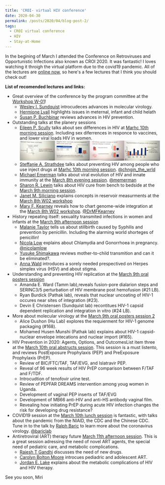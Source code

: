 ```yaml
---
title: 'CROI- virtual HIV conference'
date: 2020-04-30
permalink: /posts/2020/04/blog-post-2/
tags:
  - CROI virtual conference
  - HIV
  - Stay-at-Home
---
```


In the begining of March I attended the Conference on Retroviruses and Opportunistic Infections also known as CROI 2020. It was fantastic! I loves watching it throigh the virtual platform due to the covid19 pandemic. All of the lectures are [online now](https://www.croiconference.org/croi-2020/), so here's a few lectures that I think you should check out! 

**List of recomended lectures and links:**

  *  Great overview of the conference by the program committee at the [Workshop W-01](https://croilive.capitalreach.com/arc/ballBD1a1/o1)!
      * [Wesley I. Sundquist](https://medicine.utah.edu/biochemistry/labs/sundquist-lab/) introcudeces advances in molecular virology. 
      * [Hermione Lyall](https://www.imperial.nhs.uk/consultant-directory/hermione-lyall) highlights issues in meternal, infant and child helath
      * [Susan P. Buchbinar](https://cfar.ucsf.edu/people/susan-buchbinder) reviews advances in HIV prevention. 
  * Outstanding talks at the planery sessions
      * [Eileen P. Scully](https://www.hopkinsmedicine.org/profiles/results/directory/profile/10003614/eileen-scully) talks about sex differences in HIV at [Marhc 10th morning session](https://croilive.capitalreach.com/arc/audD3a/o1). Including sex diferrences in responce to vaccines, and lower viral loads HIV in women. ![](/images/croi-scully.png)
      * [Steffanie A. Strathdee](https://profiles.ucsd.edu/steffanie.strathdee) talks about preventing HIV among people who use inject drugs at [Marhc 10th morning session](https://croilive.capitalreach.com/arc/audD3a/o1). [@chngin_the_wrld](https://twitter.com/chngin_the_wrld)
      * [Michael Emerman](https://research.fhcrc.org/emerman/en.html) talks about viral evolution of HIV and innate immunity at the [March 8th evening session](https://croilive.capitalreach.com/arc/audD1a/o1). [@memerman](https://twitter.com/memerman)
      * [Sharon R. Lewin](https://www.doherty.edu.au/people/professor-sharon-lewin) talks about HIV cure from bench to bedside at the [March 9th morning session](https://croilive.capitalreach.com/arc/audD2a/o1).
      * [Janet M. Siliciano](https://www.hopkinsmedicine.org/profiles/results/directory/profile/6001249/janet-siliciano) explains concepts in reservoir measurments at the [March 8th W02 workshop](https://croilive.capitalreach.com/arc/rm304D1a/o1)
      * [Mary F. Kearney](https://ccr.cancer.gov/HIV-DRP-Host-Virus-Interaction-Branch/mary-kearney) reveals how to chart genome-wide integration at the [March 8th W02 workshop](https://croilive.capitalreach.com/arc/rm304D1a/o1). [@DrMFKearney](https://twitter.com/drmfkearney)
  * History repeating itself: sexuality transmited infections in women and infants at the [March 9th afternoon session](https://croilive.capitalreach.com/arc/ballAD2b/o1)
      * [Malanie Taylor](https://www.who.int/reproductivehealth/about_us/staff/Taylor-Biography/en/) tells us about stillbirth caused by Syphilis and prevention by penicillin. Including the alarming world shorteges of penicillin!
      * [Nicola Low](https://www.ispm.unibe.ch/about_us/staff/low_nicola/index_eng.html) explains about Chlamydia and Gonorrhoea in pregnancy. [@nicolamlow](https://twitter.com/nicolamlow)
      * [Yusuke Shimakawa](https://research.pasteur.fr/en/member/yusuke-shimakawa/) reviews mother-to-child transmition and can it be eliminated?.
      * [Anna Wald](https://epi.washington.edu/faculty/wald-anna) introduces a sorely needed prespectived on Herpes simplex virus (HSV) and about stigma. 
 * Understanding and preventing HIV replication at the [March 9th oral posters session](https://croilive.capitalreach.com/arc/rm312D2a/o1)
      * Amanda E. Ward (Tamm lab),reveals fusion-pore dialarion steps and  SERINC3/5 perturbation of HIV membrane post hemofusion (#21 LB).
      * Ryan Burdick (Pathak lab), reveals that nuclear uncoating of HIV-1 occures near sites of integration (#23).
      * Devin E Christensen (Sundquist lab) recontitues HIV-1 capsid dependent replication and integration in vitro (#24 LB).
  * More about molecular virology at the [March 9th oral posters session 2](https://croilive.capitalreach.com/arc/ballAD2a/o1)
      * Alice Dushon (Hu Lab) explores the requierment for HIV-1 genome packaging (#168).
      * Mohamed Husen Munshi (Pathak lab) explains about HIV-1 capsid-nuclear envelope intecations and nuclear import (#165).
  * HIV Prevention in 2020: Agents, Options, and OutcomesList item three at the [March 10th oral abstructs session](https://croilive.capitalreach.com/arc/ballAD3a/o1). This session is a must listento, and reviews PostExposure Prophylaxis (PEP) and PreExposure Prophylaxis (PrEP). 
       * Review of BIC/FTC/TAF, TAF/EVG, and Islatravir PEP. 
       * Reveal of 96 week results of HIV PrEP comparison between F/TAF and F/TDF. 
       * Introcudtion of tenofovir urine test. 
       * Review of PEPFAR DREAMS intervention among youg women in Uganda. 
       * Development of vaginal PEP inserts of TAF/EVG
       * Development of MB66 anti-HIV and anti-HS antibody vaginal film. 
       * Revealing how initiating PrEP during acute HIV infection changes the risk for developing drug resistance?
  * COVID19 session at the [March 10th lunch session](https://croilive.capitalreach.com/arc/audD3b/o1) is fantastic, with talks about the pandemic from the NIAID, the CDC and the Chinese CDC. Tune in to the talk by [Ralph Baric](https://www.med.unc.edu/microimm/directory/ralph-baric-phd-1/) to learn more about the coronavirus virology. [@bariclab](https://twitter.com/baric_lab)
  * Antiretroviral (ART) therapy future [March 11th afternoon session](https://croilive.capitalreach.com/arc/ballBD4c/o1). This is a great session adressing the need of novel ART agents, the special need of pediatric care, and metabolic complications. 
       * [Rajesh T Gandhi](https://www.massgeneral.org/doctors/17369/rajesh-gandhi) discusses the need of new drugs. 
       * [Carolyn Bolton Moore](http://www.cidrz.org/about-us/leadership/dr-carolyn-bolton-moore/) introcues pediadric and adolescent ART.
       * [Jordan E. Lake](https://med.uth.edu/internalmedicine/faculty/jordan-e-lake-md-msc/) explains about the metabolic complications of HIV and HIV therapy. 

See you soon,
Miri

